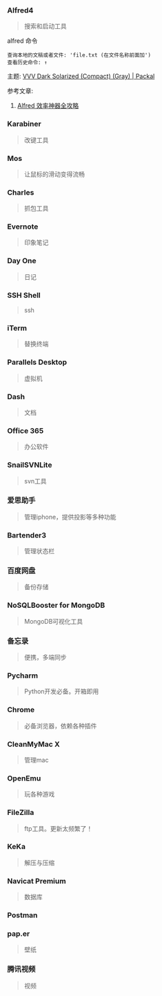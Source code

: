 ### Alfred4
> 搜索和启动工具

alfred 命令
```
查询本地的文稿或者文件: 'file.txt (在文件名称前面加')
查看历史命令: ↑

```
主题: [VVV Dark Solarized (Compact) (Gray) | Packal](http://www.packal.org/theme/vvv-dark-solarized-compact-gray)

参考文章:  
1. [Alfred 效率神器全攻略](http://blog.surfacew.com/tool/2016/08/03/Alfred/)

### Karabiner
> 改键工具

### Mos
> 让鼠标的滑动变得流畅

### Charles
> 抓包工具

### Evernote
> 印象笔记

### Day One
> 日记

### SSH Shell
> ssh

### iTerm
> 替换终端

### Parallels Desktop
> 虚拟机

### Dash
> 文档

### Office 365
> 办公软件

### SnailSVNLite
> svn工具

### 爱思助手
> 管理iphone，提供投影等多种功能

### Bartender3
> 管理状态栏

### 百度网盘
> 备份存储

### NoSQLBooster for MongoDB
> MongoDB可视化工具

### 备忘录
> 便携，多端同步

### Pycharm
> Python开发必备。开箱即用

### Chrome
> 必备浏览器，依赖各种插件

### CleanMyMac X
> 管理mac

### OpenEmu
> 玩各种游戏

### FileZilla
> ftp工具。更新太频繁了！

### KeKa
> 解压与压缩

### Navicat Premium
> 数据库

### Postman

### pap.er
> 壁纸

### 腾讯视频
> 视频


